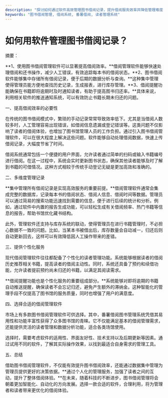 ```yaml
---
description: "探讨如何通过软件高效管理图书借阅记录，提升借阅服务效率并降低管理难度。"
keywords: "图书借阅管理, 借阅系统, 番薯借阅, 读者管理系统"
---
```

# 如何用软件管理图书借阅记录？

摘要：

**1、使用图书借阅管理软件可以显著提高借阅效率。**借阅管理软件能够快速处理借阅和还书操作，减少人工错误，有效追踪每本书的借阅状态。**2、图书借阅软件能够集中存储所有借阅记录，便于后期的数据分析与查询。**这种集中管理使得管理员能方便地查找历史记录，生成报表，进行库存管理。**3、借阅提醒功能确保在书籍即将逾期时及时通知读者，有助于提高图书归还率。**具体来说，利用相关软件的推送通知系统，可以有效防止书籍长期未归还的问题。

一、提高借阅效率的必要性

在传统的图书借阅模式中，繁琐的手动记录常常导致效率低下。尤其是当借阅人数较多时，人工管理容易出现错误，如借阅信息遗漏或登记错误等。这类问题不仅影响了读者的借阅体验，也增加了图书馆管理人员的工作负担。通过引入图书借阅管理软件，可以在很大程度上解决这些问题。软件能够自动处理借阅数据，快速上传借阅记录，大幅度节省了时间。

借阅系统通常包括一个便捷的用户界面，允许读者通过简单的扫码或输入书籍编号进行借阅。在这一过程中，系统会实时更新图书状态，确保其他读者能够及时了解到书籍的可借情况。这种方式相较于传统手动登记无疑是更加高效和准确的。

二、多维度管理记录

**集中管理所有借阅记录是实现高效服务的重要前提。**借阅管理软件通常会集成完整的数据库，记录每本书的借阅状态、借阅人信息、借阅时间等数据。管理员可以通过简易的搜索功能迅速找到需要的信息，便于进行后续的统计和分析。例如，通过软件中内置的报告生成功能，可以轻松生成有关借阅频率、热门书籍等信息的报告，帮助书馆优化藏书结构。

此外，管理软件还支持与库存系统的联动，使得管理员在进行书籍管理时，不必担心数据不一致的问题。比如，当某本书被借出后，库存数量会自动减一，归还后则自动更新回去，这样可以有效降低因人工操作带来的差错。

三、提供个性化服务

现代借阅管理软件往往都配备了个性化的读者管理功能。系统能够根据读者的借阅历史推荐相关书籍，提高读者的借阅主动性。同时，系统还具备了预约和续借功能，允许读者提前预约尚未归还的书籍，以满足其阅读需求。

**借阅提醒功能也是个性化服务的重要组成部分。**系统能够对即将逾期的书籍自动推送提醒，确保读者不会忘记归还，避免产生额外的滞纳金。这种智能化的管理手段不仅提高了图书馆的服务质量，同时也增强了用户的满意度。

四、选择合适的借阅管理软件

市场上有多款图书借阅管理软件可供选择。其中，番薯借阅图书管理系统凭借其易用性和功能丰富性获得了众多图书馆的青睐。它不仅能满足基本的借阅管理需求，还能提供灵活的读者管理和数据分析功能，适合各类场馆使用。

选择时，需要考虑软件的适用性、界面友好性、技术支持以及后期更新等因素。通过试用不同的软件，了解其实际操作效果，以找到最适合自身需求的管理工具。

五、总结

借助图书借阅管理软件，不仅能有效提升图书借阅效率，还能通过数据集中管理为管理员提供更好的决策依据。**通过个人化的管理服务，加强了读者之间的互动，提升了整体借阅体验。**在未来，随着科技的不断进步，图书借阅管理将会朝着更加智能化、自动化的方向发展。选择一款合适的软件，合理利用，将为管理者和读者带来更优化的借阅体验。
